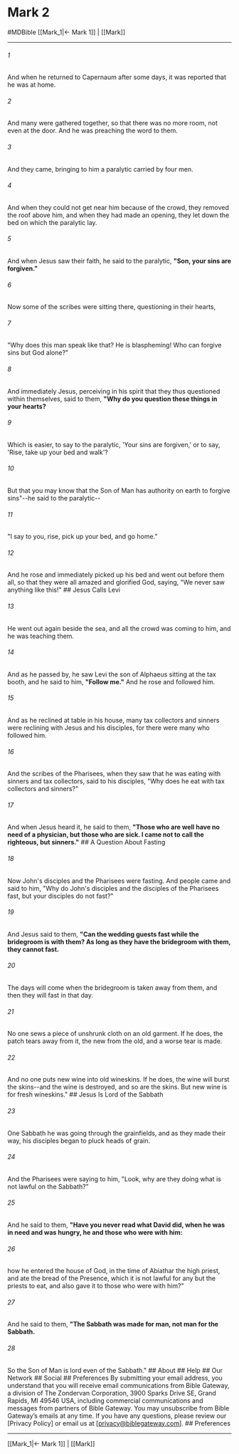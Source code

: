 # Mark 2
#MDBible
[[Mark_1|← Mark 1]] | [[Mark]]

***


###### 1 
And when he returned to Capernaum after some days, it was reported that he was at home. 

###### 2 
And many were gathered together, so that there was no more room, not even at the door. And he was preaching the word to them. 

###### 3 
And they came, bringing to him a paralytic carried by four men. 

###### 4 
And when they could not get near him because of the crowd, they removed the roof above him, and when they had made an opening, they let down the bed on which the paralytic lay. 

###### 5 
And when Jesus saw their faith, he said to the paralytic, **"Son, your sins are forgiven."** 

###### 6 
Now some of the scribes were sitting there, questioning in their hearts, 

###### 7 
"Why does this man speak like that? He is blaspheming! Who can forgive sins but God alone?" 

###### 8 
And immediately Jesus, perceiving in his spirit that they thus questioned within themselves, said to them, **"Why do you question these things in your hearts?** 

###### 9 
Which is easier, to say to the paralytic, 'Your sins are forgiven,' or to say, 'Rise, take up your bed and walk'? 

###### 10 
But that you may know that the Son of Man has authority on earth to forgive sins"--he said to the paralytic-- 

###### 11 
"I say to you, rise, pick up your bed, and go home." 

###### 12 
And he rose and immediately picked up his bed and went out before them all, so that they were all amazed and glorified God, saying, "We never saw anything like this!" ## Jesus Calls Levi 

###### 13 
He went out again beside the sea, and all the crowd was coming to him, and he was teaching them. 

###### 14 
And as he passed by, he saw Levi the son of Alphaeus sitting at the tax booth, and he said to him, **"Follow me."** And he rose and followed him. 

###### 15 
And as he reclined at table in his house, many tax collectors and sinners were reclining with Jesus and his disciples, for there were many who followed him. 

###### 16 
And the scribes of the Pharisees, when they saw that he was eating with sinners and tax collectors, said to his disciples, "Why does he eat with tax collectors and sinners?" 

###### 17 
And when Jesus heard it, he said to them, **"Those who are well have no need of a physician, but those who are sick. I came not to call the righteous, but sinners."** ## A Question About Fasting 

###### 18 
Now John's disciples and the Pharisees were fasting. And people came and said to him, "Why do John's disciples and the disciples of the Pharisees fast, but your disciples do not fast?" 

###### 19 
And Jesus said to them, **"Can the wedding guests fast while the bridegroom is with them? As long as they have the bridegroom with them, they cannot fast.** 

###### 20 
The days will come when the bridegroom is taken away from them, and then they will fast in that day. 

###### 21 
No one sews a piece of unshrunk cloth on an old garment. If he does, the patch tears away from it, the new from the old, and a worse tear is made. 

###### 22 
And no one puts new wine into old wineskins. If he does, the wine will burst the skins--and the wine is destroyed, and so are the skins. But new wine is for fresh wineskins." ## Jesus Is Lord of the Sabbath 

###### 23 
One Sabbath he was going through the grainfields, and as they made their way, his disciples began to pluck heads of grain. 

###### 24 
And the Pharisees were saying to him, "Look, why are they doing what is not lawful on the Sabbath?" 

###### 25 
And he said to them, **"Have you never read what David did, when he was in need and was hungry, he and those who were with him:** 

###### 26 
how he entered the house of God, in the time of Abiathar the high priest, and ate the bread of the Presence, which it is not lawful for any but the priests to eat, and also gave it to those who were with him?" 

###### 27 
And he said to them, **"The Sabbath was made for man, not man for the Sabbath.** 

###### 28 
So the Son of Man is lord even of the Sabbath." ## About ## Help ## Our Network ## Social ## Preferences By submitting your email address, you understand that you will receive email communications from Bible Gateway, a division of The Zondervan Corporation, 3900 Sparks Drive SE, Grand Rapids, MI 49546 USA, including commercial communications and messages from partners of Bible Gateway. You may unsubscribe from Bible Gateway&rsquo;s emails at any time. If you have any questions, please review our [Privacy Policy] or email us at [privacy@biblegateway.com]. ## Preferences

***

[[Mark_1|← Mark 1]] | [[Mark]]
